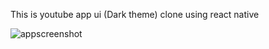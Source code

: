 This is youtube app ui (Dark theme) clone using react native

![appscreenshot](https://user-images.githubusercontent.com/8606340/42724123-1c4f8c8e-878a-11e8-9409-829881aa725f.png)
